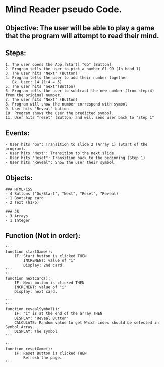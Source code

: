 
# Mind Reader pseudo Code.

## Objective: The user will be able to play a game that the program will attempt to read their mind.


## Steps: 
    1. The user opens the App.[Start] "Go" (Button)
    2. Program tells the user to pick a number 01-99 (In head 1)
    3. The user hits "Next" (Button)
    4. Program tells the user to add their number together
       Ex. User: 14 (1+4 = 5)
    5. The user hits "next"(Button)
    6. Program tells the user to subtract the new number (from step:4) from the original number. 
    7. The user hits "Next" (Button)
    8. Program will show the number correspond with symbol
    9. User hits "Reveal" button
    10. Program shows the user the predicted symbol. 
    11. User hits "reset" (Button) and will send user back to "step 1"


## Events: 
    - User hits "Go": Transition to slide 2 (Array 1) (Start of the program).
    - User hits "Next": Transition to the next slide
    - User hits "Reset": Transition back to the beginning (Step 1)
    - User hits "Reveal": Show the user their symbol.

## Objects:
    ### HTML/CSS
    - 4 Buttons ("Go/Start", "Next", "Reset", "Reveal)
    - 1 Bootstap card
    - 2 Text (h1/p)

    ### JS
    - 3 Arrays 
    - 1 Integer

## Function (Not in order): 
    
    '''
    function startGame():
        IF: Start button is clicked THEN
            INCREMENT: value of "i"
            Display: 2nd card. 
    '''
    '''
    function nextCard():
        IF: Next button is clicked THEN
        INCREMENT: value of "i"
        Display: next card.

    '''
    '''
    function revealSymbol():
        IF: "i" is at the end of the array THEN
        DISPLAY: "Reveal Button"
        CALCULATE: Random value to get Which index should be selected in Symbol Array. 
        DISPLAY: The symbol
    '''

    '''
    function resetGame():
        IF: Reset Button is clicked THEN
            Refresh the page.
    '''


